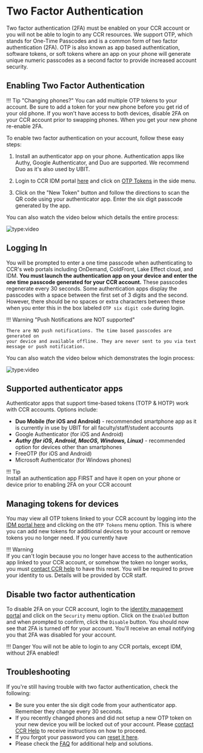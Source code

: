 # Two Factor Authentication

Two factor authentication (2FA) must be enabled on your CCR account or you will
not be able to login to any CCR resources. We support OTP, which stands for
One-Time Passcodes and is a common form of two factor authentication (2FA). OTP
is also known as app based authentication, software tokens, or soft tokens
where an app on your phone will generate unique numeric passcodes as a second
factor to provide increased account security.

## Enabling Two Factor Authentication

!!! Tip "Changing phones?" 
    You can add multiple OTP tokens to your account. Be sure
    to add a token for your new phone before you get rid of your old phone. If
    you won't have access to both devices, disable 2FA on your CCR account
    prior to swapping phones. When you get your new phone re-enable 2FA.  

To enable two factor authentication on your account, follow these easy steps:

1. Install an authenticator app on your phone. Authentication apps like Authy,
   Google Authenticator, and Duo are supported. We recommend Duo as it's also used by UBIT.

2. Login to CCR IDM portal [here](https://idm.ccr.buffalo.edu/) and click on
   [OTP Tokens](https://idm.ccr.buffalo.edu/otp) in the side menu.

3. Click on the "New Token" button and follow the directions to scan the QR
   code using your authenticator app. Enter the six digit passcode generated by the app.

You can also watch the video below which details the entire process:

![type:video](https://youtube.com/embed/BDd-J1DAwsw)  

## Logging In

You will be prompted to enter a one time passcode when authenticating to CCR's
web portals including OnDemand, ColdFront, Lake Effect cloud, and IDM. **You
must launch the authentication app on your device and enter the one time
passcode generated for your CCR account.**  These passcodes regenerate every 30
seconds. Some authentication apps display the passcodes with a space between
the first set of 3 digits and the second.  However, there should be no spaces
or extra characters between these when you enter this in the box labeled `OTP six digit code`
during login.

!!! Warning "Push Notifications are NOT supported"

    There are NO push notifications. The time based passcodes are generated on
    your device and available offline. They are never sent to you via text
    message or push notification.

You can also watch the video below which demonstrates the login process:

![type:video](https://youtube.com/embed/g6hWYooFKWE)

## Supported authenticator apps

Authenticator apps that support time-based tokens (TOTP & HOTP) work with CCR
accounts.  Options include:  

- **Duo Mobile (for iOS and Android)** - recommended smartphone app as it is
  currently in use by UBIT for all faculty/staff/student accounts  
- Google Authenticator (for iOS and Android)  
- **_Authy (for iOS, Android, MacOS, Windows, Linux)_** - recommended option for devices other than smartphones  
- FreeOTP (for iOS and Android)  
- Microsoft Authenticator (for Windows phones)  

!!! Tip    
    Install an authentication app FIRST and have it open on your phone or
    device prior to enabling 2FA on your CCR account  

## Managing tokens for devices  

You may view all OTP tokens linked to your CCR account by logging into the [IDM
portal here](https://idm.ccr.buffalo.edu) and clicking on the `OTP Tokens` menu
option. This is where you can add new tokens for additional devices to your
account or remove tokens you no longer need.  If you currently have

!!! Warning  
    If you can't login because you no longer have access to the authentication
    app linked to your CCR account, or somehow the token no longer works, you
    must [contact CCR help](../help.md) to have this reset.  You will be
    required to prove your identity to us.  Details will be provided by CCR
    staff.

## Disable two factor authentication  

To disable 2FA on your CCR account, login to the [identity management
portal](https://idm.ccr.buffalo.edu) and click on the `Security` menu option.
Click on the `Enabled` button and when prompted to confirm, click the `Disable`
button.  You should now see that 2FA is turned off for your account.  You'll
receive an email notifying you that 2FA was disabled for your account.    

!!! Danger
    You will not be able to login to any CCR portals, except IDM, without 2FA enabled!  

## Troubleshooting

If you're still having trouble with two factor authentication, check the following:

- Be sure you enter the six digit code from your authenticator app. Remember they
  change every 30 seconds.
- If you recently changed phones and did not setup a new OTP token on your new
  device you will be locked out of your account. Please [contact CCR Help](help.md)
  to receive instructions on how to proceed.
- If you forgot your password you can [reset it here](https://idm.ccr.buffalo.edu/auth/forgotpw).
- Please check the [FAQ](faq.md) for additional help and solutions.
